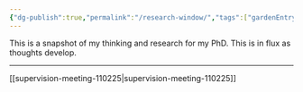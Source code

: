 ```yaml
---
{"dg-publish":true,"permalink":"/research-window/","tags":["gardenEntry"]}
---
```


This is a snapshot of my thinking and research for my PhD. 
This is in flux as thoughts develop.

---
[[supervision-meeting-110225\|supervision-meeting-110225]]